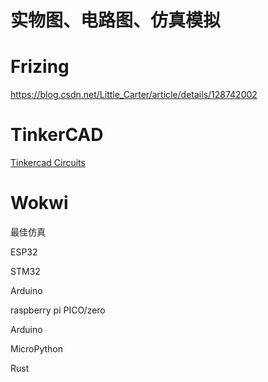 # 实物图、电路图、仿真模拟



#  Frizing

https://blog.csdn.net/Little_Carter/article/details/128742002

# TinkerCAD

[Tinkercad Circuits](https://www.tinkercad.com/learn/circuits)

# Wokwi

最佳仿真

ESP32

STM32

Arduino

raspberry pi PICO/zero

Arduino

MicroPython

Rust
